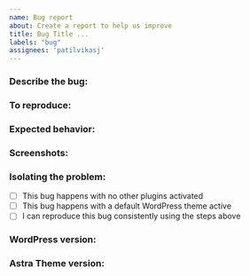 ```yaml
---
name: Bug report
about: Create a report to help us improve
title: Bug Title ...
labels: "bug"
assignees: 'patilvikasj'
---
```


### Describe the bug:
<!-- A clear and concise description of what the bug is, using ISBAT format "I should be able to..." -->

### To reproduce:
<!-- Steps to reproduce the behavior: -->

<!--
1. Go to '...'
2. Click on '....'
3. Scroll down to '....'
4. See error
-->

### Expected behavior:
<!-- A clear and concise description of what you expected to happen. -->

### Screenshots:
<!-- If applicable, add screenshots to help explain your problem. -->

### Isolating the problem:
<!-- Mark completed items with an [x]. -->

- [ ] This bug happens with no other plugins activated
- [ ] This bug happens with a default WordPress theme active
- [ ] I can reproduce this bug consistently using the steps above

### WordPress version:
<!-- What version of WordPress are you using? -->

### Astra Theme version:
<!-- if applicable -->
